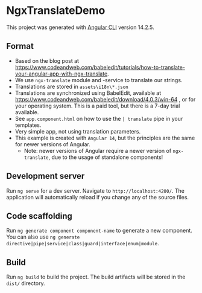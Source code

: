# NgxTranslateDemo

This project was generated with [Angular CLI](https://github.com/angular/angular-cli) version 14.2.5.

## Format

- Based on the blog post
  at https://www.codeandweb.com/babeledit/tutorials/how-to-translate-your-angular-app-with-ngx-translate.
- We use `ngx-translate` module and -service to translate our strings.
- Translations are stored in `assets\i18n\*.json`
- Translations are synchronized using BabelEdit, available at https://www.codeandweb.com/babeledit/download/4.0.3/win-64
  , or for your operating system. This is a paid tool, but there is a 7-day trial available.
- See `app.component.html` on how to use the `| translate` pipe in your templates.
- Very simple app, not using translation parameters.
- This example is created with `Angular 14`, but the principles are the same for newer versions of Angular.
  - Note: newer versions of Angular require a newer version of `ngx-translate`, due to the usage of standalone components!

## Development server

Run `ng serve` for a dev server. Navigate to `http://localhost:4200/`. The application will automatically reload if you
change any of the source files.

## Code scaffolding

Run `ng generate component component-name` to generate a new component. You can also
use `ng generate directive|pipe|service|class|guard|interface|enum|module`.

## Build

Run `ng build` to build the project. The build artifacts will be stored in the `dist/` directory.
